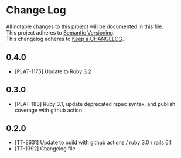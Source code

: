 # Change Log

All notable changes to this project will be documented in this file.  
This project adheres to [Semantic Versioning](http://semver.org/).  
This changelog adheres to [Keep a CHANGELOG](http://keepachangelog.com/).

## 0.4.0

- [PLAT-1175] Update to Ruby 3.2

## 0.3.0

- [PLAT-183] Ruby 3.1, update deprecated rspec syntax, and publish coverage with github action

## 0.2.0

- [TT-8631] Update to build with github actions / ruby 3.0 / rails 6.1
- [TT-1392] Changelog file

